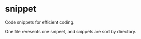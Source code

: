 # snippet
Code snippets for efficient coding.

One file reresents one snipeet, and snippets are sort by directory.
